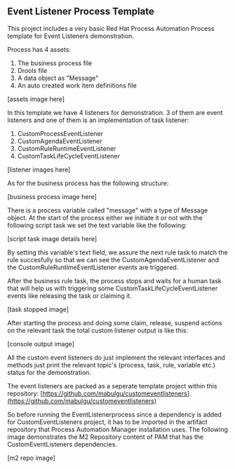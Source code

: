 ## Event Listener Process Template
This project includes a very basic Red Hat Process Automation Process template for Event Listeners demonstration.

Process has 4 assets:

 1. The business process file
 2. Drools file
 3. A data object as "Message"
 4. An auto created work item definitions file

[assets image here]

In this template we have 4 listeners for demonstration. 3 of them are event listeners and one of them is an implementation of task listener:

 1. CustomProcessEventListener
 2. CustomAgendaEventListener
 3. CustomRuleRuntimeEventListener
 4. CustomTaskLifeCycleEventListener

[listener images here]

As for the business process has the following structure:

[business process image here]

There is a process variable called "message" with a type of Message object. At the start of the process either we initiate it or not with the following script task we set the text variable like the following:

[script task image details here]

By setting this variable's text field, we assure the next rule task to match the rule succesfully so that we can see the CustomAgendaEventListener and the CustomRuleRuntimeEventListener events are triggered.

After the business rule task, the process stops and waits for a human task that will help us with triggering some CustomTaskLifeCycleEventListener events like releasing the task or claiming it.

[task stopped image]

After starting the process and doing some claim, release, suspend actions on the relevant task the total custom listener output is like this:

[console output image]

All the custom event listeners do just implement the relevant interfaces and methods just print the relevant topic's (process, task, rule, variable etc.) status for the demonstration. 

The event listeners are packed as a seperate template project within this repository: [https://github.com/mabulgu/customeventlisteners](https://github.com/mabulgu/customeventlisteners)

So before running the EventListenerprocess since a dependency is added for CustomEventListeners project, it has to be imported in the artifact repository that Process Automation Manager installation uses. The following image demonstrates the M2 Repository content of PAM that has the CustomEventListeners dependencies.

[m2 repo image]

